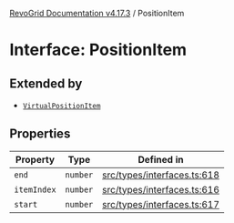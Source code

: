 [RevoGrid Documentation v4.17.3](README.md) / PositionItem

# Interface: PositionItem

## Extended by

- [`VirtualPositionItem`](Interface.VirtualPositionItem.md)

## Properties

| Property | Type | Defined in |
| ------ | ------ | ------ |
| `end` | `number` | [src/types/interfaces.ts:618](https://github.com/revolist/revogrid/blob/3aa06b5b2b2375c31a2a8275a0aefcbc04de60c5/src/types/interfaces.ts#L618) |
| `itemIndex` | `number` | [src/types/interfaces.ts:616](https://github.com/revolist/revogrid/blob/3aa06b5b2b2375c31a2a8275a0aefcbc04de60c5/src/types/interfaces.ts#L616) |
| `start` | `number` | [src/types/interfaces.ts:617](https://github.com/revolist/revogrid/blob/3aa06b5b2b2375c31a2a8275a0aefcbc04de60c5/src/types/interfaces.ts#L617) |
